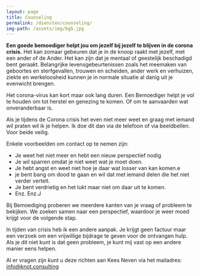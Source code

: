 ```yaml
---
layout: page
title: Counseling
permalink: /diensten/counseling/
img-path: /assets/img/bg5.jpg
---
```


**Een goede bemoediger helpt jou om jezelf bij jezelf te blijven in de corona crisis.**
Het kan zomaar gebeuren dat je in de knoop raakt met jezelf, met een ander of de Ander. Het kan zijn dat je mentaal of geestelijk beschadigd bent geraakt. Belangrijke levensgebeurtenissen zoals het meemaken van geboortes en sterfgevallen, trouwen en scheiden, ander werk en verhuizen, ziekte en werkeloosheid kunnen je in normale situatie al danig uit je evenwicht brengen.

Het corona-virus kan kort maar ook lang duren. Een Bemoediger helpt je vol te houden om tot herstel en genezing te komen. Of om te aanvaarden wat onveranderbaar is.

Als je tijdens de Corona crisis het even niet meer weet en graag met iemand wil praten wil ik je helpen. Ik doe dit dan via de telefoon of via beeldbellen. Voor beide veilig. 


Enkele voorbeelden om contact op te nemen zijn:
- Je weet het niet meer en hebt een nieuw perspectief nodig
- Je wil sparren omdat je niet weet wat je moet doen.
- Je hebt angst en weet niet hoe je daar wat losser van kan komen.e
- je bent bang om dood te gaan en wil dat met iemand delen die het niet verder vertelt.
- Je bent verdrietig en het lukt maar niet om daar uit te komen.
- Enz. Enz.J


Bij Bemoediging proberen we meerdere kanten van je vraag of probleem te bekijken. We zoeken samen naar een perspectief, waardoor je weer moed krijgt voor de volgende stap. 

In tijden van crisis heb ik een andere aanpak. Je krijgt geen factuur maar een verzoek om een vrijwillige bijdrage te geven voor de ontvangen hulp. Als je dit niet kunt is dat geen probleem, je kunt mij vast op een andere manier eens helpen.

Al er vragen zijn kunt u deze richten aan Kees Neven via het mailadres:
info@knot.consulting

